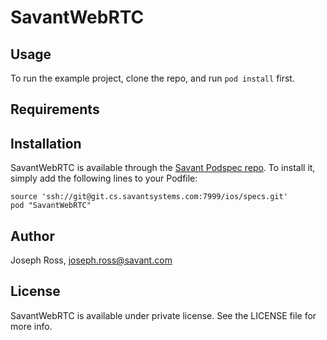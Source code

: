 # SavantWebRTC

## Usage

To run the example project, clone the repo, and run `pod install` first.

## Requirements

## Installation

SavantWebRTC is available through the [Savant Podspec repo](https://git.cs.savantsystems.com/projects/IOS/repos/specs/browse). 
To install it, simply add the following lines to your Podfile:

    source 'ssh://git@git.cs.savantsystems.com:7999/ios/specs.git'
    pod "SavantWebRTC"

## Author

Joseph Ross, joseph.ross@savant.com

## License

SavantWebRTC is available under private license. See the LICENSE file for more info.

